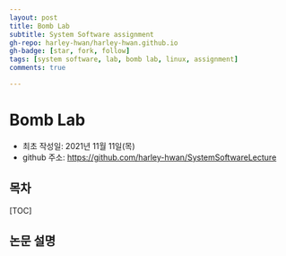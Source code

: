 ```yaml
---
layout: post
title: Bomb Lab
subtitle: System Software assignment
gh-repo: harley-hwan/harley-hwan.github.io
gh-badge: [star, fork, follow]
tags: [system software, lab, bomb lab, linux, assignment]
comments: true

---
```



# Bomb Lab

- 최초 작성일: 2021년 11월 11일(목)
- github 주소: https://github.com/harley-hwan/SystemSoftwareLecture


## 목차

[TOC]

## 논문 설명


